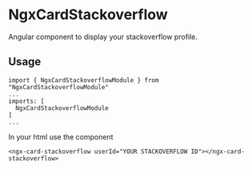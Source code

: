 # NgxCardStackoverflow

Angular component to display your stackoverflow profile.

## Usage

```
import { NgxCardStackoverflowModule } from "NgxCardStackoverflowModule"
...
imports: [
  NgxCardStackoverflowModule
]
...
```

In your html use the component

```
<ngx-card-stackoverflow userId="YOUR STACKOVERFLOW ID"></ngx-card-stackoverflow>

```
